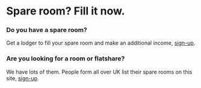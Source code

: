 Spare room? Fill it now.
========================
### Do you have a spare room?


Get a lodger to fill your spare room and make an additional income, [sign-up](/).


### Are you looking for a room or flatshare?


We have lots of them. People form all over UK list their spare rooms on this site, [sign-up](/).

